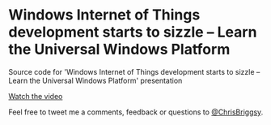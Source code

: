 # Windows Internet of Things development starts to sizzle – Learn the Universal Windows Platform

Source code for 'Windows Internet of Things development starts to sizzle – Learn the Universal Windows Platform' presentation

[Watch the video](http://blog.chrisbriggsy.com/IoT-Win10-double-header-event/)

Feel free to tweet me a comments, feedback or questions to [@ChrisBriggsy](https://twitter.com/ChrisBriggsy).
